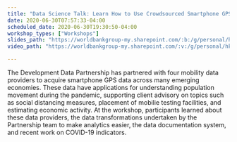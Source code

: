 ```yaml
---
title: "Data Science Talk: Learn How to Use Crowdsourced Smartphone GPS Data on your Project"
date: 2020-06-30T07:57:33-04:00
scheduled_date: 2020-06-30T19:30:50-04:00
workshop_types: ["Workshops"]
slides_path: "https://worldbankgroup-my.sharepoint.com/:b:/g/personal/hkrambeck_worldbank_org/Ef2SAAYxHotLq2zA_u3v6HMBpE7CE1MX0SRCuchL-Mzl4A?e=fNhyGz"
video_path: "https://worldbankgroup-my.sharepoint.com/:v:/g/personal/hkrambeck_worldbank_org/ESDrq20eD8VIhl4FmqiUIBABjntNXXoIDw5SnCCAXP4KpQ?e=G27Th2"

---
```


The Development Data Partnership has partnered with four mobility data providers to acquire smartphone GPS data across many emerging economies. These data have applications for understanding population movement during the pandemic, supporting client advisory on topics such as social distancing measures, placement of mobilie testing facilities, and estimating economic activity. At the workshop, participants learned about these data providers, the data transformations undertaken by the Partnership team to make analytics easier, the data documentation system, and recent work on COVID-19 indicators.